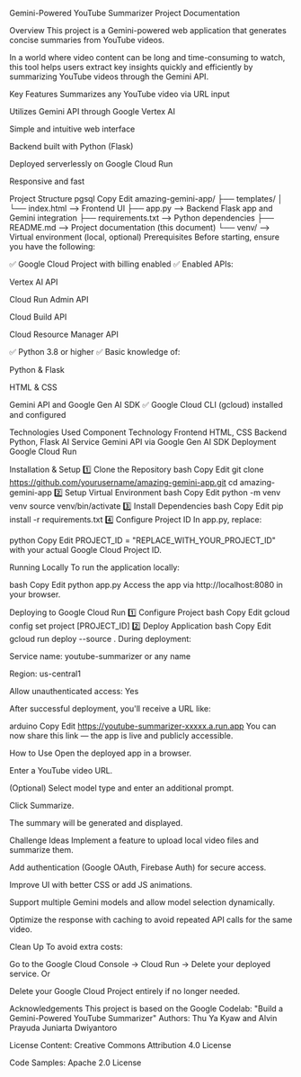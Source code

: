 Gemini-Powered YouTube Summarizer
Project Documentation

Overview
This project is a Gemini-powered web application that generates concise summaries from YouTube videos.

In a world where video content can be long and time-consuming to watch, this tool helps users extract key insights quickly and efficiently by summarizing YouTube videos through the Gemini API.

Key Features
Summarizes any YouTube video via URL input

Utilizes Gemini API through Google Vertex AI

Simple and intuitive web interface

Backend built with Python (Flask)

Deployed serverlessly on Google Cloud Run

Responsive and fast

Project Structure
pgsql
Copy
Edit
amazing-gemini-app/
├── templates/
│   └── index.html       --> Frontend UI
├── app.py               --> Backend Flask app and Gemini integration
├── requirements.txt     --> Python dependencies
├── README.md            --> Project documentation (this document)
└── venv/                --> Virtual environment (local, optional)
Prerequisites
Before starting, ensure you have the following:

✅ Google Cloud Project with billing enabled
✅ Enabled APIs:

Vertex AI API

Cloud Run Admin API

Cloud Build API

Cloud Resource Manager API

✅ Python 3.8 or higher
✅ Basic knowledge of:

Python & Flask

HTML & CSS

Gemini API and Google Gen AI SDK
✅ Google Cloud CLI (gcloud) installed and configured

Technologies Used
Component	Technology
Frontend	HTML, CSS
Backend	Python, Flask
AI Service	Gemini API via Google Gen AI SDK
Deployment	Google Cloud Run

Installation & Setup
1️⃣ Clone the Repository
bash
Copy
Edit
git clone https://github.com/yourusername/amazing-gemini-app.git
cd amazing-gemini-app
2️⃣ Setup Virtual Environment
bash
Copy
Edit
python -m venv venv
source venv/bin/activate
3️⃣ Install Dependencies
bash
Copy
Edit
pip install -r requirements.txt
4️⃣ Configure Project ID
In app.py, replace:

python
Copy
Edit
PROJECT_ID = "REPLACE_WITH_YOUR_PROJECT_ID"
with your actual Google Cloud Project ID.

Running Locally
To run the application locally:

bash
Copy
Edit
python app.py
Access the app via http://localhost:8080 in your browser.

Deploying to Google Cloud Run
1️⃣ Configure Project
bash
Copy
Edit
gcloud config set project [PROJECT_ID]
2️⃣ Deploy Application
bash
Copy
Edit
gcloud run deploy --source .
During deployment:

Service name: youtube-summarizer or any name

Region: us-central1

Allow unauthenticated access: Yes

After successful deployment, you'll receive a URL like:

arduino
Copy
Edit
https://youtube-summarizer-xxxxx.a.run.app
You can now share this link — the app is live and publicly accessible.

How to Use
Open the deployed app in a browser.

Enter a YouTube video URL.

(Optional) Select model type and enter an additional prompt.

Click Summarize.

The summary will be generated and displayed.

Challenge Ideas
Implement a feature to upload local video files and summarize them.

Add authentication (Google OAuth, Firebase Auth) for secure access.

Improve UI with better CSS or add JS animations.

Support multiple Gemini models and allow model selection dynamically.

Optimize the response with caching to avoid repeated API calls for the same video.

Clean Up
To avoid extra costs:

Go to the Google Cloud Console → Cloud Run → Delete your deployed service.
Or

Delete your Google Cloud Project entirely if no longer needed.

Acknowledgements
This project is based on the Google Codelab:
"Build a Gemini-Powered YouTube Summarizer"
Authors: Thu Ya Kyaw and Alvin Prayuda Juniarta Dwiyantoro

License
Content: Creative Commons Attribution 4.0 License

Code Samples: Apache 2.0 License
